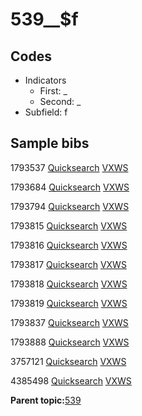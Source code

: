 # 539\_\_$f

## Codes

-   Indicators
    -   First: \_
    -   Second: \_
-   Subfield: f

## Sample bibs

1793537 [Quicksearch](https://search.library.yale.edu/catalog/1793537) [VXWS](http://prodorbis.library.yale.edu:7014/vxws/GetHoldingsService?bibId=1793537)

1793684 [Quicksearch](https://search.library.yale.edu/catalog/1793684) [VXWS](http://prodorbis.library.yale.edu:7014/vxws/GetHoldingsService?bibId=1793684)

1793794 [Quicksearch](https://search.library.yale.edu/catalog/1793794) [VXWS](http://prodorbis.library.yale.edu:7014/vxws/GetHoldingsService?bibId=1793794)

1793815 [Quicksearch](https://search.library.yale.edu/catalog/1793815) [VXWS](http://prodorbis.library.yale.edu:7014/vxws/GetHoldingsService?bibId=1793815)

1793816 [Quicksearch](https://search.library.yale.edu/catalog/1793816) [VXWS](http://prodorbis.library.yale.edu:7014/vxws/GetHoldingsService?bibId=1793816)

1793817 [Quicksearch](https://search.library.yale.edu/catalog/1793817) [VXWS](http://prodorbis.library.yale.edu:7014/vxws/GetHoldingsService?bibId=1793817)

1793818 [Quicksearch](https://search.library.yale.edu/catalog/1793818) [VXWS](http://prodorbis.library.yale.edu:7014/vxws/GetHoldingsService?bibId=1793818)

1793819 [Quicksearch](https://search.library.yale.edu/catalog/1793819) [VXWS](http://prodorbis.library.yale.edu:7014/vxws/GetHoldingsService?bibId=1793819)

1793837 [Quicksearch](https://search.library.yale.edu/catalog/1793837) [VXWS](http://prodorbis.library.yale.edu:7014/vxws/GetHoldingsService?bibId=1793837)

1793888 [Quicksearch](https://search.library.yale.edu/catalog/1793888) [VXWS](http://prodorbis.library.yale.edu:7014/vxws/GetHoldingsService?bibId=1793888)

3757121 [Quicksearch](https://search.library.yale.edu/catalog/3757121) [VXWS](http://prodorbis.library.yale.edu:7014/vxws/GetHoldingsService?bibId=3757121)

4385498 [Quicksearch](https://search.library.yale.edu/catalog/4385498) [VXWS](http://prodorbis.library.yale.edu:7014/vxws/GetHoldingsService?bibId=4385498)

**Parent topic:**[539](../../tags/539/539.md)

